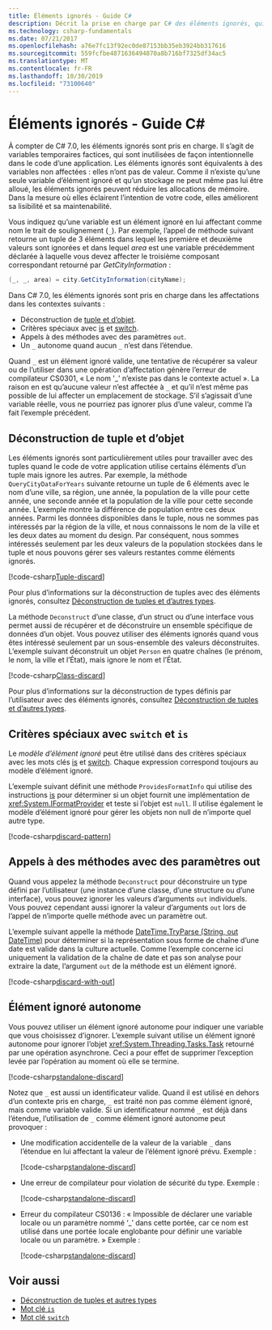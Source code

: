 ```yaml
---
title: Éléments ignorés - Guide C#
description: Décrit la prise en charge par C# des éléments ignorés, qui sont des variables qui peuvent être ignorées, et les différentes façons dont les éléments ignorés peuvent être utilisés.
ms.technology: csharp-fundamentals
ms.date: 07/21/2017
ms.openlocfilehash: a76e7fc13f92ec0de87153bb35eb3924bb317616
ms.sourcegitcommit: 559fcfbe4871636494870a8b716bf7325df34ac5
ms.translationtype: MT
ms.contentlocale: fr-FR
ms.lasthandoff: 10/30/2019
ms.locfileid: "73100640"
---
```

# <a name="discards---c-guide"></a>Éléments ignorés - Guide C#

À compter de C# 7.0, les éléments ignorés sont pris en charge. Il s’agit de variables temporaires factices, qui sont inutilisées de façon intentionnelle dans le code d’une application. Les éléments ignorés sont équivalents à des variables non affectées : elles n’ont pas de valeur. Comme il n’existe qu’une seule variable d’élément ignoré et qu’un stockage ne peut même pas lui être alloué, les éléments ignorés peuvent réduire les allocations de mémoire. Dans la mesure où elles éclairent l’intention de votre code, elles améliorent sa lisibilité et sa maintenabilité.

Vous indiquez qu’une variable est un élément ignoré en lui affectant comme nom le trait de soulignement (`_`). Par exemple, l’appel de méthode suivant retourne un tuple de 3 éléments dans lequel les première et deuxième valeurs sont ignorées et dans lequel *area* est une variable précédemment déclarée à laquelle vous devez affecter le troisième composant correspondant retourné par *GetCityInformation* :

```csharp
(_, _, area) = city.GetCityInformation(cityName);
```

Dans C# 7.0, les éléments ignorés sont pris en charge dans les affectations dans les contextes suivants :

- Déconstruction de [tuple et d’objet](deconstruct.md).
- Critères spéciaux avec [is](language-reference/keywords/is.md) et [switch](language-reference/keywords/switch.md).
- Appels à des méthodes avec des paramètres `out`.
- Un `_` autonome quand aucun `_` n’est dans l’étendue.

Quand `_` est un élément ignoré valide, une tentative de récupérer sa valeur ou de l’utiliser dans une opération d’affectation génère l’erreur de compilateur CS0301, « Le nom '\_' n’existe pas dans le contexte actuel ». La raison en est qu’aucune valeur n’est affectée à `_` et qu’il n’est même pas possible de lui affecter un emplacement de stockage. S’il s’agissait d’une variable réelle, vous ne pourriez pas ignorer plus d’une valeur, comme l’a fait l’exemple précédent.

## <a name="tuple-and-object-deconstruction"></a>Déconstruction de tuple et d’objet

Les éléments ignorés sont particulièrement utiles pour travailler avec des tuples quand le code de votre application utilise certains éléments d’un tuple mais ignore les autres. Par exemple, la méthode `QueryCityDataForYears` suivante retourne un tuple de 6 éléments avec le nom d’une ville, sa région, une année, la population de la ville pour cette année, une seconde année et la population de la ville pour cette seconde année. L’exemple montre la différence de population entre ces deux années. Parmi les données disponibles dans le tuple, nous ne sommes pas intéressés par la région de la ville, et nous connaissons le nom de la ville et les deux dates au moment du design. Par conséquent, nous sommes intéressés seulement par les deux valeurs de la population stockées dans le tuple et nous pouvons gérer ses valeurs restantes comme éléments ignorés.  

[!code-csharp[Tuple-discard](../../samples/snippets/csharp/programming-guide/deconstructing-tuples/discard-tuple1.cs)]

Pour plus d’informations sur la déconstruction de tuples avec des éléments ignorés, consultez [Déconstruction de tuples et d’autres types](deconstruct.md#deconstructing-tuple-elements-with-discards).

La méthode `Deconstruct` d’une classe, d’un struct ou d’une interface vous permet aussi de récupérer et de déconstruire un ensemble spécifique de données d’un objet. Vous pouvez utiliser des éléments ignorés quand vous êtes intéressé seulement par un sous-ensemble des valeurs déconstruites. L’exemple suivant déconstruit un objet `Person` en quatre chaînes (le prénom, le nom, la ville et l’État), mais ignore le nom et l’État.

[!code-csharp[Class-discard](../../samples/snippets/csharp/programming-guide/deconstructing-tuples/class-discard1.cs)]

Pour plus d’informations sur la déconstruction de types définis par l’utilisateur avec des éléments ignorés, consultez [Déconstruction de tuples et d’autres types](deconstruct.md#deconstructing-a-user-defined-type-with-discards).

## <a name="pattern-matching-with-switch-and-is"></a>Critères spéciaux avec `switch` et `is`

Le *modèle d’élément ignoré* peut être utilisé dans des critères spéciaux avec les mots clés [is](language-reference/keywords/is.md) et [switch](language-reference/keywords/switch.md). Chaque expression correspond toujours au modèle d’élément ignoré.

L’exemple suivant définit une méthode `ProvidesFormatInfo` qui utilise des instructions [is](language-reference/keywords/is.md) pour déterminer si un objet fournit une implémentation de <xref:System.IFormatProvider> et teste si l’objet est `null`. Il utilise également le modèle d’élément ignoré pour gérer les objets non null de n’importe quel autre type.

[!code-csharp[discard-pattern](../../samples/snippets/csharp/programming-guide/discards/discard-pattern2.cs)]

## <a name="calls-to-methods-with-out-parameters"></a>Appels à des méthodes avec des paramètres out

Quand vous appelez la méthode `Deconstruct` pour déconstruire un type défini par l’utilisateur (une instance d’une classe, d’une structure ou d’une interface), vous pouvez ignorer les valeurs d’arguments `out` individuels. Vous pouvez cependant aussi ignorer la valeur d’arguments `out` lors de l’appel de n’importe quelle méthode avec un paramètre out.

L’exemple suivant appelle la méthode [DateTime.TryParse (String, out DateTime)](<xref:System.DateTime.TryParse(System.String,System.DateTime@)>) pour déterminer si la représentation sous forme de chaîne d’une date est valide dans la culture actuelle. Comme l’exemple concerne ici uniquement la validation de la chaîne de date et pas son analyse pour extraire la date, l’argument `out` de la méthode est un élément ignoré.

[!code-csharp[discard-with-out](../../samples/snippets/csharp/programming-guide/discards/discard-out1.cs)]

## <a name="a-standalone-discard"></a>Élément ignoré autonome

Vous pouvez utiliser un élément ignoré autonome pour indiquer une variable que vous choisissez d’ignorer. L’exemple suivant utilise un élément ignoré autonome pour ignorer l’objet <xref:System.Threading.Tasks.Task> retourné par une opération asynchrone. Ceci a pour effet de supprimer l’exception levée par l’opération au moment où elle se termine.

[!code-csharp[standalone-discard](../../samples/snippets/csharp/programming-guide/discards/standalone-discard1.cs)]

Notez que `_` est aussi un identificateur valide. Quand il est utilisé en dehors d’un contexte pris en charge, `_` est traité non pas comme élément ignoré, mais comme variable valide. Si un identificateur nommé `_` est déjà dans l’étendue, l’utilisation de `_` comme élément ignoré autonome peut provoquer :

- Une modification accidentelle de la valeur de la variable `_` dans l’étendue en lui affectant la valeur de l’élément ignoré prévu. Exemple :

   [!code-csharp[standalone-discard](../../samples/snippets/csharp/programming-guide/discards/standalone-discard2.cs#1)]

- Une erreur de compilateur pour violation de sécurité du type. Exemple :

   [!code-csharp[standalone-discard](../../samples/snippets/csharp/programming-guide/discards/standalone-discard2.cs#2)]

- Erreur du compilateur CS0136 : « Impossible de déclarer une variable locale ou un paramètre nommé ‘\_’ dans cette portée, car ce nom est utilisé dans une portée locale englobante pour définir une variable locale ou un paramètre. » Exemple :

   [!code-csharp[standalone-discard](../../samples/snippets/csharp/programming-guide/discards/standalone-discard2.cs#3)]

## <a name="see-also"></a>Voir aussi

- [Déconstruction de tuples et autres types](deconstruct.md)
- [Mot clé `is`](language-reference/keywords/is.md)
- [Mot clé `switch`](language-reference/keywords/switch.md)
